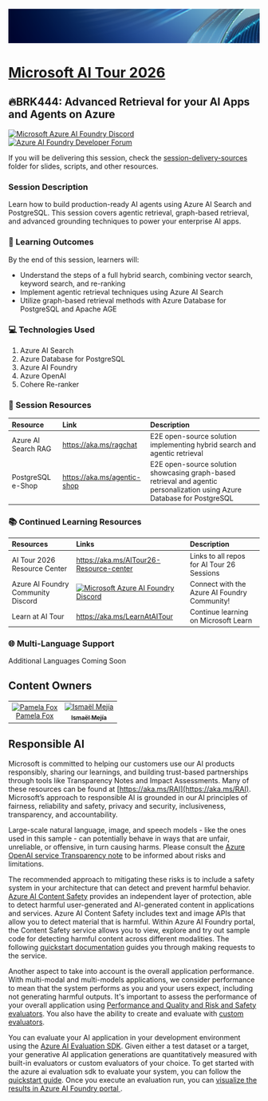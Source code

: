 <p align="center">
<img src="img/Banner-MS-AI-Tour-26.png" alt="decorative banner" width="1200"/>
</p>

# [Microsoft AI Tour 2026](https://aitour.microsoft.com)

## 🔥BRK444: Advanced Retrieval for your AI Apps and Agents on Azure

[![Microsoft Azure AI Foundry Discord](https://dcbadge.limes.pink/api/server/ByRwuEEgH4)](https://discord.com/invite/ByRwuEEgH4)
[![Azure AI Foundry Developer Forum](https://img.shields.io/badge/GitHub-Azure_AI_Foundry_Developer_Forum-blue?style=for-the-badge&logo=github&color=adff2f&logoColor=fff)](https://aka.ms/foundry/forum)

If you will be delivering this session, check the [session-delivery-sources](./session-delivery-resources/) folder for slides, scripts, and other resources.

### Session Description

Learn how to build production-ready AI agents using Azure AI Search and PostgreSQL. This session covers agentic retrieval, graph-based retrieval, and advanced grounding techniques to power your enterprise AI apps.

### 🧠 Learning Outcomes

By the end of this session, learners will:

- Understand the steps of a full hybrid search, combining vector search, keyword search, and re-ranking
- Implement agentic retrieval techniques using Azure AI Search
- Utilize graph-based retrieval methods with Azure Database for PostgreSQL and Apache AGE

### 💻 Technologies Used

1. Azure AI Search
1. Azure Database for PostgreSQL
1. Azure AI Foundry
1. Azure OpenAI
1. Cohere Re-ranker

### 🔗 Session Resources

| Resource           | Link                              | Description        |
|:-------------------|:----------------------------------|:-------------------|
| Azure AI Search RAG | https://aka.ms/ragchat  | E2E open-source solution implementing hybrid search and agentic retrieval |
| PostgreSQL e-Shop  | https://aka.ms/agentic-shop​ | E2E open-source solution showcasing graph-based retrieval and agentic personalization using Azure Database for PostgreSQL |

### 📚 Continued Learning Resources

| Resources          | Links                             | Description        |
|:-------------------|:----------------------------------|:-------------------|
| AI Tour 2026 Resource Center | https://aka.ms/AITour26-Resource-center | Links to all repos for AI Tour 26 Sessions |
| Azure AI Foundry Community Discord | [![Microsoft Azure AI Foundry Discord](https://dcbadge.limes.pink/api/server/ByRwuEEgH4)](https://discord.com/invite/ByRwuEEgH4)| Connect with the Azure AI Foundry Community! |
| Learn at AI Tour | https://aka.ms/LearnAtAITour | Continue learning on Microsoft Learn |

### 🌐 Multi-Language Support

Additional Languages Coming Soon

## Content Owners

<table>
<tr>
    <td align="center"><a href="https://github.com/pamelafox">
        <img src="https://github.com/pamelafox.png" width="100px;" alt="Pamela Fox"
/><br />Pamela Fox</a><br />
    </td>
    <td align="center"><a href="https://github.com/iemejia">
        <img src="https://github.com/iemejia.png" width="100px;" alt="Ismaël Mejía"/><br />
        <sub><b>Ismaël Mejía
</b></sub></a>
    </td>
</tr>

</table>

## Responsible AI 

Microsoft is committed to helping our customers use our AI products responsibly, sharing our learnings, and building trust-based partnerships through tools like Transparency Notes and Impact Assessments. Many of these resources can be found at [https://aka.ms/RAI](https://aka.ms/RAI).
Microsoft’s approach to responsible AI is grounded in our AI principles of fairness, reliability and safety, privacy and security, inclusiveness, transparency, and accountability.

Large-scale natural language, image, and speech models - like the ones used in this sample - can potentially behave in ways that are unfair, unreliable, or offensive, in turn causing harms. Please consult the [Azure OpenAI service Transparency note](https://learn.microsoft.com/legal/cognitive-services/openai/transparency-note?tabs=text) to be informed about risks and limitations.

The recommended approach to mitigating these risks is to include a safety system in your architecture that can detect and prevent harmful behavior. [Azure AI Content Safety](https://learn.microsoft.com/azure/ai-services/content-safety/overview) provides an independent layer of protection, able to detect harmful user-generated and AI-generated content in applications and services. Azure AI Content Safety includes text and image APIs that allow you to detect material that is harmful. Within Azure AI Foundry portal, the Content Safety service allows you to view, explore and try out sample code for detecting harmful content across different modalities. The following [quickstart documentation](https://learn.microsoft.com/azure/ai-services/content-safety/quickstart-text?tabs=visual-studio%2Clinux&pivots=programming-language-rest) guides you through making requests to the service.

Another aspect to take into account is the overall application performance. With multi-modal and multi-models applications, we consider performance to mean that the system performs as you and your users expect, including not generating harmful outputs. It's important to assess the performance of your overall application using [Performance and Quality and Risk and Safety evaluators](https://learn.microsoft.com/azure/ai-studio/concepts/evaluation-metrics-built-in). You also have the ability to create and evaluate with [custom evaluators](https://learn.microsoft.com/azure/ai-studio/how-to/develop/evaluate-sdk#custom-evaluators).

You can evaluate your AI application in your development environment using the [Azure AI Evaluation SDK](https://microsoft.github.io/promptflow/index.html). Given either a test dataset or a target, your generative AI application generations are quantitatively measured with built-in evaluators or custom evaluators of your choice. To get started with the azure ai evaluation sdk to evaluate your system, you can follow the [quickstart guide](https://learn.microsoft.com/azure/ai-studio/how-to/develop/flow-evaluate-sdk). Once you execute an evaluation run, you can [visualize the results in Azure AI Foundry portal ](https://learn.microsoft.com/azure/ai-studio/how-to/evaluate-flow-results).
